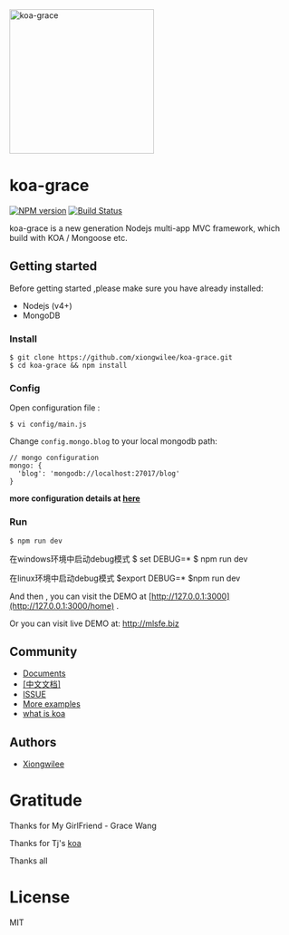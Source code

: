 <img src="https://github.com/xiongwilee/koa-grace/blob/master/logo.png?raw=true" alt="koa-grace" width="255px" title="A koa MVC framework" alt="A koa multi-app MVC framework"/>

# koa-grace

[![NPM version](https://img.shields.io/npm/v/koa-grace.svg)](https://www.npmjs.com/package/koa-grace)
[![Build Status](https://travis-ci.org/xiongwilee/koa-grace.svg?branch=master)](https://travis-ci.org/xiongwilee/koa-grace)

koa-grace is a new generation Nodejs multi-app MVC framework, which build with KOA / Mongoose etc.

## Getting started

Before getting started ,please make sure you have already installed:
* Nodejs (v4+)
* MongoDB

### Install 

	$ git clone https://github.com/xiongwilee/koa-grace.git
	$ cd koa-grace && npm install

### Config 

Open configuration file :

	$ vi config/main.js

Change `config.mongo.blog` to your local mongodb path:

	// mongo configuration
	mongo: {
	  'blog': 'mongodb://localhost:27017/blog'
	}

**more configuration details at [here](https://github.com/xiongwilee/koa-grace/wiki/koa-grace#3-%E8%AF%A6%E7%BB%86%E4%BD%BF%E7%94%A8%E6%96%87%E6%A1%A3)**

### Run
	
	$ npm run dev

在windows环境中启动debug模式
    $ set DEBUG=*
    $ npm run dev

在linux环境中启动debug模式
    $export DEBUG=*
    $npm run dev

And then , you can visit the DEMO at [http://127.0.0.1:3000](http://127.0.0.1:3000/home) .

Or you can visit live DEMO at: http://mlsfe.biz

## Community
 - [Documents](https://github.com/xiongwilee/koa-grace/wiki)
 - [[中文文档]](https://github.com/xiongwilee/koa-grace/wiki/koa-grace) 
 - [ISSUE](https://github.com/xiongwilee/koa-grace/issues)
 - [More examples](https://github.com/xiongwilee/koa-grace/tree/master/app)
 - [what is koa](https://github.com/koajs/koa)

## Authors

  - [Xiongwilee](https://github.com/xiongwilee)

# Gratitude

Thanks for My GirlFriend - Grace Wang

Thanks for Tj's [koa](https://github.com/koajs/koa)

Thanks all

# License

  MIT
